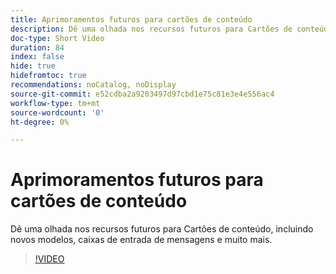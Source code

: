 ```yaml
---
title: Aprimoramentos futuros para cartões de conteúdo
description: Dê uma olhada nos recursos futuros para Cartões de conteúdo, incluindo novos modelos, caixas de entrada de mensagens e muito mais.
doc-type: Short Video
duration: 84
index: false
hide: true
hidefromtoc: true
recommendations: noCatalog, noDisplay
source-git-commit: e52cdba2a9203497d97cbd1e75c81e3e4e556ac4
workflow-type: tm+mt
source-wordcount: '0'
ht-degree: 0%

---
```



# Aprimoramentos futuros para cartões de conteúdo

Dê uma olhada nos recursos futuros para Cartões de conteúdo, incluindo novos modelos, caixas de entrada de mensagens e muito mais.

<!-- 62_S603_3442534_83_future-enhancements-for-content-cards -->
>[!VIDEO](https://video.tv.adobe.com/v/3458202/?learn=on&enablevpops=true)

